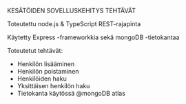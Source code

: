 KESÄTÖIDEN SOVELLUSKEHITYS TEHTÄVÄT

Toteutettu node.js & TypeScript REST-rajapinta

Käytetty Express -frameworkkia sekä mongoDB -tietokantaa

Toteutetut tehtävät:

- Henkilön lisääminen
- Henkilön poistaminen
- Henkilöiden haku
- Yksittäisen henkilön haku
- Tietokanta käytössä @mongoDB atlas